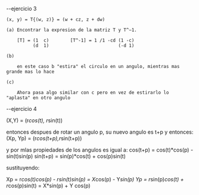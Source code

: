 --ejercicio 3

    (x, y) = T{(w, z)} = (w + cz, z + dw)

    (a) Encontrar la expresion de la matriz T y T^−1.

        [T] = (1  c)        [T^-1] = 1 /1 -cd (1 -c)
              (d  1)                          (-d 1)

    (b)
        
        en este caso b "estira" el circulo en un angulo, mientras mas grande mas lo hace

    (c)

        Ahora pasa algo similar con c pero en vez de estirarlo lo "aplasta" en otro angulo

--ejercicio 4

   (X,Y) = (r*cos(t), r*sin(t))

   entonces despues de rotar un angulo p, su nuevo angulo es t+p y entonces:
   (Xp, Yp) = (r*cos(t+p),r*sin(t+p))

   y por mlas propiedades de los angulos es igual a:
   cos(t+p) = cos(t)*cos(p) -sin(t)sin(p)
   sin(t+p) = sin(p)*cos(t) + cos(p)sin(t)

   sustituyendo:

   Xp = r*cos(t)*cos(p) - r*sin(t)sin(p) = X*cos(p) - Y*sin(p)
   Yp = r*sin(p)*cos(t) + r*cos(p)sin(t) = X*sin(p) + Y cos(p)

   